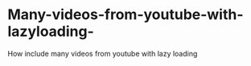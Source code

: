 # Many-videos-from-youtube-with-lazyloading-
How include many videos from youtube with lazy loading
